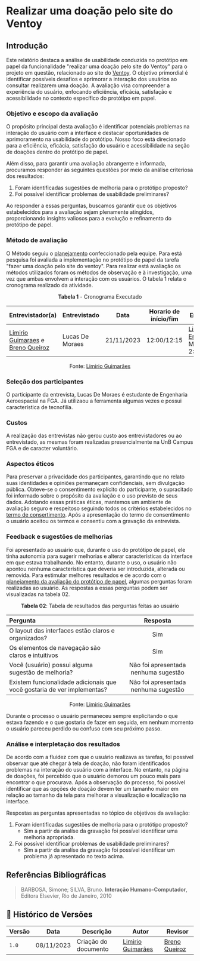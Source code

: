# Realizar uma doação pelo site do Ventoy

## Introdução

Este relatório destaca a análise de usabilidade conduzida no protótipo em papel da funcionalidade "realizar uma doação pelo site do Ventoy" para o projeto em questão, relacionado ao site do [Ventoy](https://www.ventoy.net/en/index.html). O objetivo 
primordial é identificar possíveis desafios e aprimorar a interação dos usuários ao consultar realizarem uma doação. A avaliação visa compreender a experiência do usuário, enfocando eficiência, eficácia, satisfação e acessibilidade no contexto 
específico do protótipo em papel.

### Objetivo e escopo da avaliação

O propósito principal desta avaliação é identificar potenciais problemas na interação do usuário com a interface e destacar oportunidades de aprimoramento na usabilidade do protótipo. Nosso foco está direcionado para a eficiência, eficácia, 
satisfação do usuário e acessibilidade na seção de doações dentro do protótipo de papel.

Além disso, para garantir uma avaliação abrangente e informada, procuramos responder às seguintes questões por meio da análise criteriosa dos resultados:

1. Foram identificadas sugestões de melhoria para o protótipo proposto?
2. Foi possível identificar problemas de usabilidade preliminares?

Ao responder a essas perguntas, buscamos garantir que os objetivos estabelecidos para a avaliação sejam plenamente atingidos, proporcionando insights valiosos para a evolução e refinamento do protótipo de papel.

### Método de avaliação

O Método seguiu o [planejamento](https://interacao-humano-computador.github.io/2023.2-Ventoy/DAD/nivel2/prototipoDePapel/planejamento/) confeccionado pela equipe. Para está pesquisa foi avaliada a implementação no protótipo de papel da tarefa 
"fazer uma doação pelo site do ventoy". Para realizar está avaliação os métodos utilizados foram os métodos de observação e à investigação, uma vez que ambas envolvem a interação com os usuários. O tabela 1 relata o cronograma realizado da atividade.


<center>

**Tabela 1** - Cronograma Executado

| **Entrevistador(a)** | **Entrevistado** | **Data** | **Horario de início/fim** | **Entrevista** |
| -------------------- | ---------------- | -------- | ------------------------- | -------------- |
| [Limirio Guimaraes](https://github.com/LimirioGuimaraes) e [Breno Queiroz](https://github.com/brenob6) | Lucas De Moraes | 21/11/2023 | 12:00/12:15 |[Link para Entrevista](https://www.youtube.com/watch?v=1X009ybhvwc) Minutagem 2:54|

Fonte: [Limirio Guimarães](https://github.com/LimirioGuimaraes)

</center>

### Seleção dos participantes

O participante da entrevista, Lucas De Moraes é estudante de Engenharia Aeroespacial na FGA.
Já utilizaou a ferramenta algumas vezes e possui característica de tecnofilia.

### Custos

A realização das entrevistas não gerou custo aos entrevistadores ou ao entrevistado, as mesmas foram realizadas presencialmente na UnB Campus FGA e de caracter voluntário.

### Aspectos éticos

Para preservar a privacidade dos participantes, garantindo que no relato suas identidades e opiniões permaneçam confidenciais, sem divulgação pública. Obteve-se o consentimento explícito do participante, o supracitado foi informado
sobre o propósito da avaliação e o uso previsto de seus dados. Adotando essas práticas éticas, mantemos um ambiente de avaliação seguro e respeitoso seguindo todos os critérios estabelecidos no [termo de consertimento](../../../elicitacao/termoConsertimento.pdf).
Após a apresentação do termo de consentimento o usuário aceitou os termos e consentiu com a gravação da entrevista.

### Feedback e sugestões de melhorias


Foi apresentado ao usuário que, durante o uso do protótipo de papel, ele tinha autonomia para sugerir melhorias e alterar características da interface em que estava trabalhando. No entanto, durante o uso, o usuário não apontou nenhuma 
característica que deveria ser introduzida, alterada ou removida. Para estimular melhores resultados e de acordo com o [planejamento da avaliação do protótipo de papel](https://interacao-humano-computador.github.io/2023.2-Ventoy/DAD/nivel1/storyboard/planejamentoStoryboard/#introducao), 
algumas perguntas foram realizadas ao usuário. As respostas a essas perguntas podem ser visualizadas na tabela 02.

<center>

**Tabela 02**: Tabela de resultados das perguntas feitas ao usuário 

| Pergunta | Resposta |
|:----| :---:|
| O layout das interfaces estão claros e organizados? | Sim   |
| Os elementos de navegação são claros e intuitivos | Sim |
| Você (usuário) possui alguma sugestão de melhoria?                        | Não foi apresentada nenhuma sugestão |
| Existem funcionalidade adicionais que  você gostaria de ver implementas?  | Não foi apresentada nenhuma sugestão |

Fonte: [Limirio Guimarães](https://github.com/LimirioGuimaraes)

</center>

Durante o processo o usuário permaneceu sempre explicitando o que estava fazendo e o que gostaria de fazer em seguida, em nenhum momento o usuário pareceu perdido ou confuso com seu próximo passo.

### Análise e interpletação dos resultados

De acordo com a fluidez com que o usuário realizava as tarefas, foi possível observar que até chegar à tela de doação, não foram identificados problemas na interação do usuário com a interface. No entanto, na página de doações, foi percebido que
o usuário demorou um pouco mais para encontrar o que procurava. Após a observação do processo, foi possível identificar que as opções de doação devem ter um tamanho maior em relação ao tamanho da tela para melhorar a visualização e localização na 
interface.

Respostas as perguntas apresentadas no tópico de objetivos da avaliação:

1. Foram identificadas sugestões de melhoria para o protótipo proposto?
     - Sim a partir da analíse da gravação foi possível identificar uma melhoria apropriada.
3. Foi possível identificar problemas de usabilidade preliminares?
    - Sim a partir da analíse da gravação foi possível identificar um problema já apresentado no texto acima.

## Referências Bibliográficas

> BARBOSA, Simone; SILVA, Bruno. **Interação Humano-Computador**, Editora Elsevier, Rio de Janeiro, 2010

## 📑 Histórico de Versões
| **Versão**   |   **Data**   | **Descrição** | **Autor** | **Revisor** |
|--------|---------|-----------|--------|---------|
|`1.0`| 08/11/2023 | Criação do documento | [Limirio Guimarães](https://github.com/LimirioGuimaraes) |[Breno Queiroz](https:github.com/brenob6)|

